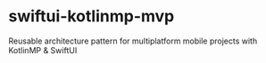# swiftui-kotlinmp-mvp
Reusable architecture pattern for multiplatform mobile projects with KotlinMP &amp; SwiftUI
